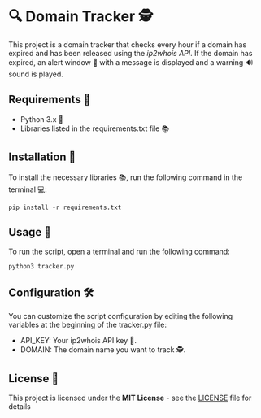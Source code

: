 # 🔍 Domain Tracker 🕵️
This project is a domain tracker that checks every hour if a domain has expired and has been released using the _ip2whois API_. If the domain has expired, an alert window 🔔 with a message is displayed and a warning 🔊 sound is played.

## Requirements 🧾
- Python 3.x 🐍
- Libraries listed in the requirements.txt file 📚

## Installation 🔧
To install the necessary libraries 📚, run the following command in the terminal 💻:  

```pip install -r requirements.txt ```

## Usage 🚀
To run the script, open a terminal and run the following command:

```python3 tracker.py```

## Configuration 🛠️
You can customize the script configuration by editing the following variables at the beginning of the tracker.py file:

- API_KEY: Your ip2whois API key 🔑.
- DOMAIN: The domain name you want to track 🕵️.

## License 📜
This project is licensed under the **MIT License** - see the [LICENSE](LICENSE) file for details